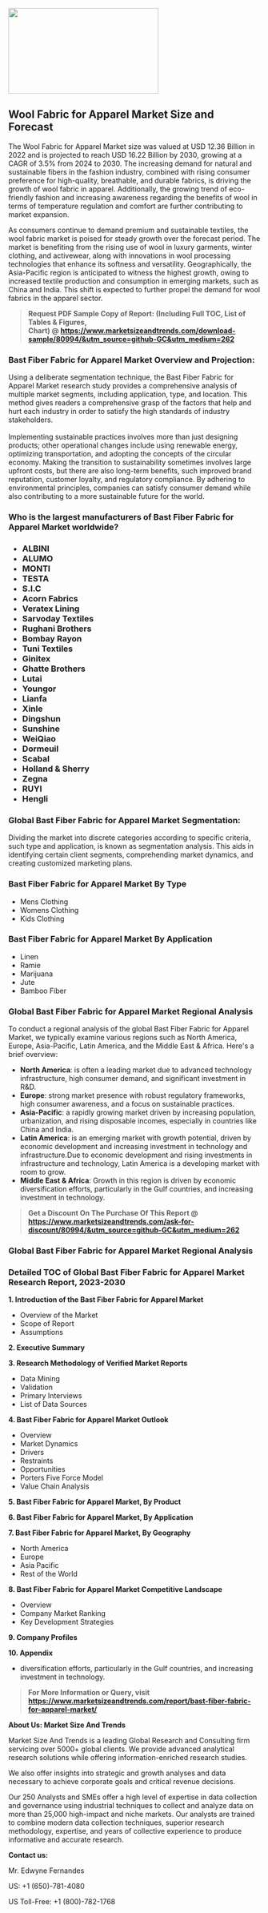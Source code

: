 <p><img class="alignnone size-medium wp-image-20088" src="https://ffe5etoiles.com/wp-content/uploads/2024/12/MST1-300x171.png" alt="" width="300" height="171" /></p><h2>Wool Fabric for Apparel Market Size and Forecast</h2><p>The Wool Fabric for Apparel Market size was valued at USD 12.36 Billion in 2022 and is projected to reach USD 16.22 Billion by 2030, growing at a CAGR of 3.5% from 2024 to 2030. The increasing demand for natural and sustainable fibers in the fashion industry, combined with rising consumer preference for high-quality, breathable, and durable fabrics, is driving the growth of wool fabric in apparel. Additionally, the growing trend of eco-friendly fashion and increasing awareness regarding the benefits of wool in terms of temperature regulation and comfort are further contributing to market expansion.</p><p>As consumers continue to demand premium and sustainable textiles, the wool fabric market is poised for steady growth over the forecast period. The market is benefiting from the rising use of wool in luxury garments, winter clothing, and activewear, along with innovations in wool processing technologies that enhance its softness and versatility. Geographically, the Asia-Pacific region is anticipated to witness the highest growth, owing to increased textile production and consumption in emerging markets, such as China and India. This shift is expected to further propel the demand for wool fabrics in the apparel sector.</p></p><blockquote id="" class=""><strong>Request PDF Sample Copy of Report: (Including Full TOC, List of Tables &amp; Figures, Chart)&nbsp;@&nbsp;<strong><a href="https://www.marketsizeandtrends.com/download-sample/80994/&utm_source=github-GC&utm_medium=262" target="_blank">https://www.marketsizeandtrends.com/download-sample/80994/&utm_source=github-GC&utm_medium=262</a></strong></strong></blockquote><h3 id="" class="">Bast Fiber Fabric for Apparel Market&nbsp;Overview and Projection:</h3><p id="" class="">Using a deliberate segmentation technique, the Bast Fiber Fabric for Apparel Market research study provides a comprehensive analysis of multiple market segments, including application, type, and location. This method gives readers a comprehensive grasp of the factors that help and hurt each industry in order to satisfy the high standards of industry stakeholders. <br /> <br />Implementing sustainable practices involves more than just designing products; other operational changes include using renewable energy, optimizing transportation, and adopting the concepts of the circular economy. Making the transition to sustainability sometimes involves large upfront costs, but there are also long-term benefits, such improved brand reputation, customer loyalty, and regulatory compliance. By adhering to environmental principles, companies can satisfy consumer demand while also contributing to a more sustainable future for the world.</p><h3 id="" class="">Who is the largest manufacturers of&nbsp;Bast Fiber Fabric for Apparel Market worldwide?</h3><h3 class=""><p><ul><li>ALBINI </li><li> ALUMO </li><li> MONTI </li><li> TESTA </li><li> S.I.C </li><li> Acorn Fabrics </li><li> Veratex Lining </li><li> Sarvoday Textiles </li><li> Rughani Brothers </li><li> Bombay Rayon </li><li> Tuni Textiles </li><li> Ginitex </li><li> Ghatte Brothers </li><li> Lutai </li><li> Youngor </li><li> Lianfa </li><li> Xinle </li><li> Dingshun </li><li> Sunshine </li><li> WeiQiao </li><li> Dormeuil </li><li> Scabal </li><li> Holland & Sherry </li><li> Zegna </li><li> RUYI </li><li> Hengli</li></ul></p></h3><h3 id="" class="">Global&nbsp;Bast Fiber Fabric for Apparel Market Segmentation:</h3><p id="" class="">Dividing the market into discrete categories according to specific criteria, such type and application, is known as segmentation analysis. This aids in identifying certain client segments, comprehending market dynamics, and creating customized marketing plans.</p><h3 id="" class="">Bast Fiber Fabric for Apparel Market&nbsp;By Type</h3><p><p><ul><li>Mens Clothing </li><li> Womens Clothing </li><li> Kids Clothing</p></li></ul></p></p><h3 id="" class="">Bast Fiber Fabric for Apparel Market&nbsp;By Application</h3><p class=""><p><ul><li>Linen </li><li> Ramie </li><li> Marijuana </li><li> Jute </li><li> Bamboo Fiber</li></ul></p></p><h3 id="" class="">Global Bast Fiber Fabric for Apparel Market Regional Analysis</h3><p id="" class="">To conduct a regional analysis of the global Bast Fiber Fabric for Apparel Market, we typically examine various regions such as North America, Europe, Asia-Pacific, Latin America, and the Middle East &amp; Africa. Here's a brief overview:</p><ul><li><strong>North America</strong>: is often a leading market due to advanced technology infrastructure, high consumer demand, and significant investment in R&amp;D.</li><li><strong>Europe</strong>: strong market presence with robust regulatory frameworks, high consumer awareness, and a focus on sustainable practices.</li><li><strong>Asia-Pacific</strong>: a rapidly growing market driven by increasing population, urbanization, and rising disposable incomes, especially in countries like China and India.</li><li><strong>Latin America</strong>: is an emerging market with growth potential, driven by economic development and increasing investment in technology and infrastructure.Due to economic development and rising investments in infrastructure and technology, Latin America is a developing market with room to grow.</li><li><strong>Middle East &amp; Africa</strong>: Growth in this region is driven by economic diversification efforts, particularly in the Gulf countries, and increasing investment in technology.</li></ul><blockquote id="" class=""><strong>Get a Discount On The Purchase Of This Report @ <strong><a href="https://www.marketsizeandtrends.com/ask-for-discount/80994/&utm_source=github-GC&utm_medium=262" target="_blank">https://www.marketsizeandtrends.com/ask-for-discount/80994/&utm_source=github-GC&utm_medium=262</a></strong></strong></blockquote><h3 id="" class="">Global Bast Fiber Fabric for Apparel Market Regional Analysis</h3><h3 id="" class="">Detailed TOC of Global Bast Fiber Fabric for Apparel Market Research Report, 2023-2030</h3><p id="" class=""><strong>1. Introduction of the Bast Fiber Fabric for Apparel Market</strong></p><ul><li>Overview of the Market</li><li>Scope of Report</li><li>Assumptions</li></ul><p id="" class=""><strong>2. Executive Summary</strong></p><p id="" class=""><strong>3. Research Methodology of Verified Market Reports</strong></p><ul><li>Data Mining</li><li>Validation</li><li>Primary Interviews</li><li>List of Data Sources</li></ul><p id="" class=""><strong>4. Bast Fiber Fabric for Apparel Market Outlook</strong></p><ul><li>Overview</li><li>Market Dynamics</li><li>Drivers</li><li>Restraints</li><li>Opportunities</li><li>Porters Five Force Model</li><li>Value Chain Analysis</li></ul><p id="" class=""><strong>5. Bast Fiber Fabric for Apparel Market, By Product</strong></p><p id="" class=""><strong>6. Bast Fiber Fabric for Apparel Market, By Application</strong></p><p id="" class=""><strong>7. Bast Fiber Fabric for Apparel Market, By Geography</strong></p><ul><li>North America</li><li>Europe</li><li>Asia Pacific</li><li>Rest of the World</li></ul><p id="" class=""><strong>8. Bast Fiber Fabric for Apparel Market Competitive Landscape</strong></p><ul><li>Overview</li><li>Company Market Ranking</li><li>Key Development Strategies</li></ul><p id="" class=""><strong>9. Company Profiles</strong></p><p id="" class=""><strong>10. Appendix</strong></p><ul><li>diversification efforts, particularly in the Gulf countries, and increasing investment in technology.</li></ul><blockquote id="" class=""><strong>For More Information or Query, visit <strong><strong><a href="https://www.marketsizeandtrends.com/report/bast-fiber-fabric-for-apparel-market/" target="_blank">https://www.marketsizeandtrends.com/report/bast-fiber-fabric-for-apparel-market/</a></strong></strong></strong></blockquote><p id="" class=""><strong>About Us: Market Size And Trends</strong></p><p id="" class="">Market Size And Trends is a leading Global Research and Consulting firm servicing over 5000+ global clients. We provide advanced analytical research solutions while offering information-enriched research studies.</p><p id="" class="">We also offer insights into strategic and growth analyses and data necessary to achieve corporate goals and critical revenue decisions.</p><p id="" class="">Our 250 Analysts and SMEs offer a high level of expertise in data collection and governance using industrial techniques to collect and analyze data on more than 25,000 high-impact and niche markets. Our analysts are trained to combine modern data collection techniques, superior research methodology, expertise, and years of collective experience to produce informative and accurate research.</p><p id="" class=""><strong>Contact us:</strong></p><p id="" class="">Mr. Edwyne Fernandes</p><p id="" class="">US: +1 (650)-781-4080</p><p id="" class="">US Toll-Free: +1 (800)-782-1768</p>
